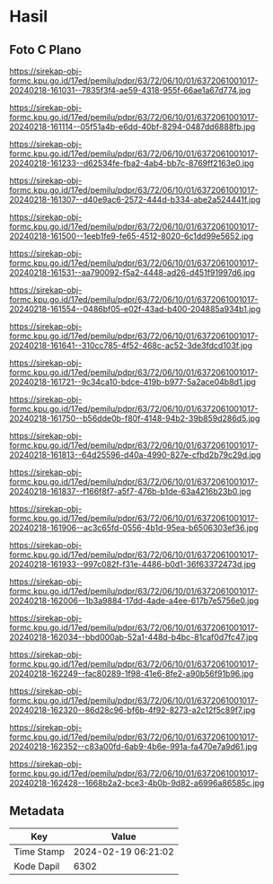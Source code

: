 # Hasil

## Foto C Plano

https://sirekap-obj-formc.kpu.go.id/17ed/pemilu/pdpr/63/72/06/10/01/6372061001017-20240218-161031--7835f3f4-ae59-4318-955f-66ae1a67d774.jpg

https://sirekap-obj-formc.kpu.go.id/17ed/pemilu/pdpr/63/72/06/10/01/6372061001017-20240218-161114--05f51a4b-e6dd-40bf-8294-0487dd6888fb.jpg

https://sirekap-obj-formc.kpu.go.id/17ed/pemilu/pdpr/63/72/06/10/01/6372061001017-20240218-161233--d62534fe-fba2-4ab4-bb7c-8769ff2163e0.jpg

https://sirekap-obj-formc.kpu.go.id/17ed/pemilu/pdpr/63/72/06/10/01/6372061001017-20240218-161307--d40e9ac6-2572-444d-b334-abe2a524441f.jpg

https://sirekap-obj-formc.kpu.go.id/17ed/pemilu/pdpr/63/72/06/10/01/6372061001017-20240218-161500--1eeb1fe9-fe65-4512-8020-6c1dd99e5652.jpg

https://sirekap-obj-formc.kpu.go.id/17ed/pemilu/pdpr/63/72/06/10/01/6372061001017-20240218-161531--aa790092-f5a2-4448-ad26-d451f91997d6.jpg

https://sirekap-obj-formc.kpu.go.id/17ed/pemilu/pdpr/63/72/06/10/01/6372061001017-20240218-161554--0486bf05-e02f-43ad-b400-204885a934b1.jpg

https://sirekap-obj-formc.kpu.go.id/17ed/pemilu/pdpr/63/72/06/10/01/6372061001017-20240218-161641--310cc785-4f52-468c-ac52-3de3fdcd103f.jpg

https://sirekap-obj-formc.kpu.go.id/17ed/pemilu/pdpr/63/72/06/10/01/6372061001017-20240218-161721--9c34ca10-bdce-419b-b977-5a2ace04b8d1.jpg

https://sirekap-obj-formc.kpu.go.id/17ed/pemilu/pdpr/63/72/06/10/01/6372061001017-20240218-161750--b56dde0b-f80f-4148-94b2-39b859d286d5.jpg

https://sirekap-obj-formc.kpu.go.id/17ed/pemilu/pdpr/63/72/06/10/01/6372061001017-20240218-161813--64d25596-d40a-4990-827e-cfbd2b79c29d.jpg

https://sirekap-obj-formc.kpu.go.id/17ed/pemilu/pdpr/63/72/06/10/01/6372061001017-20240218-161837--f166f8f7-a5f7-476b-b1de-63a4216b23b0.jpg

https://sirekap-obj-formc.kpu.go.id/17ed/pemilu/pdpr/63/72/06/10/01/6372061001017-20240218-161906--ac3c65fd-0556-4b1d-95ea-b6506303ef36.jpg

https://sirekap-obj-formc.kpu.go.id/17ed/pemilu/pdpr/63/72/06/10/01/6372061001017-20240218-161933--997c082f-f31e-4486-b0d1-36f63372473d.jpg

https://sirekap-obj-formc.kpu.go.id/17ed/pemilu/pdpr/63/72/06/10/01/6372061001017-20240218-162006--1b3a9884-17dd-4ade-a4ee-617b7e5756e0.jpg

https://sirekap-obj-formc.kpu.go.id/17ed/pemilu/pdpr/63/72/06/10/01/6372061001017-20240218-162034--bbd000ab-52a1-448d-b4bc-81caf0d7fc47.jpg

https://sirekap-obj-formc.kpu.go.id/17ed/pemilu/pdpr/63/72/06/10/01/6372061001017-20240218-162249--fac80289-1f98-41e6-8fe2-a90b56f91b96.jpg

https://sirekap-obj-formc.kpu.go.id/17ed/pemilu/pdpr/63/72/06/10/01/6372061001017-20240218-162320--86d28c96-bf6b-4f92-8273-a2c12f5c89f7.jpg

https://sirekap-obj-formc.kpu.go.id/17ed/pemilu/pdpr/63/72/06/10/01/6372061001017-20240218-162352--c83a00fd-6ab9-4b6e-991a-fa470e7a9d61.jpg

https://sirekap-obj-formc.kpu.go.id/17ed/pemilu/pdpr/63/72/06/10/01/6372061001017-20240218-162428--1668b2a2-bce3-4b0b-9d82-a6996a86585c.jpg


## Metadata

| Key        | Value               |
| ---------- | ------------------- |
| Time Stamp | 2024-02-19 06:21:02 |
| Kode Dapil | 6302                |



